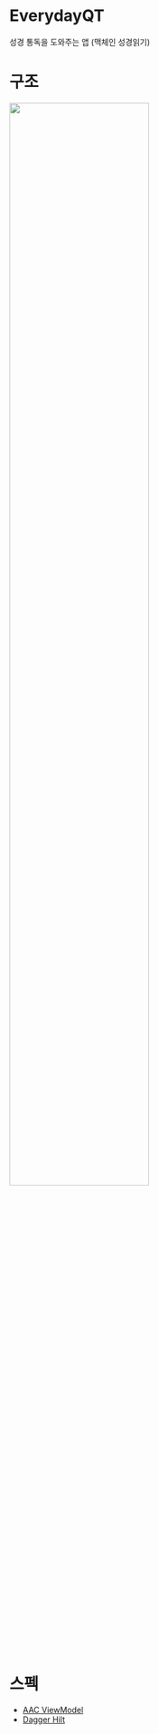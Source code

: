 # EverydayQT
성경 통독을 도와주는 앱 (맥체인 성경읽기)

# 구조

<img src="https://user-images.githubusercontent.com/37360089/160735058-17649f4d-5576-4fff-abb7-10a76b440269.png" width = "70%"/>

# 스펙

- [AAC ViewModel](https://developer.android.com/topic/libraries/architecture/viewmodel?hl=ko)
- [Dagger Hilt](https://developer.android.com/training/dependency-injection/hilt-android?hl=ko)
